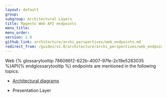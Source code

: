 ```yaml
---
layout: default
group:
subgroup: Architectural Layers
title: Magento Web API endpoints
menu_title:
menu_order:
version: 2.0
github_link: architecture/archi_perspectives/web_endpoints.md
redirect_from: /guides/v1.0/architecture/archi_perspectives/web_endpoints.html
---
```


Web {% glossarytooltip 786086f2-622b-4007-97fe-2c19e5283035 %}API{% endglossarytooltip %} endpoints are mentioned in the following topics:

* <a href="{{page.baseurl}}architecture/archi_perspectives/arch_diagrams.html">Architectural diagrams</a>

* Presentation Layer

